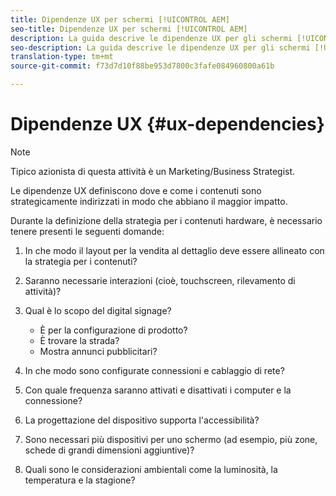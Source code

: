 ```yaml
---
title: Dipendenze UX per schermi [!UICONTROL AEM]
seo-title: Dipendenze UX per schermi [!UICONTROL AEM]
description: La guida descrive le dipendenze UX per gli schermi [!UICONTROL AEM]
seo-description: La guida descrive le dipendenze UX per gli schermi [!UICONTROL AEM]
translation-type: tm+mt
source-git-commit: f73d7d10f88be953d7800c3fafe084960800a61b

---
```



# Dipendenze UX {#ux-dependencies}

>[!NOTE]
>
>Tipico azionista di questa attività è un Marketing/Business Strategist.

Le dipendenze UX definiscono dove e come i contenuti sono strategicamente indirizzati in modo che abbiano il maggior impatto.

Durante la definizione della strategia per i contenuti hardware, è necessario tenere presenti le seguenti domande:

1. In che modo il layout per la vendita al dettaglio deve essere allineato con la strategia per i contenuti?

1. Saranno necessarie interazioni (cioè, touchscreen, rilevamento di attività)?

1. Qual è lo scopo del digital signage?

   * È per la configurazione di prodotto?
   * È trovare la strada?
   * Mostra annunci pubblicitari?

1. In che modo sono configurate connessioni e cablaggio di rete?

1. Con quale frequenza saranno attivati e disattivati i computer e la connessione?

1. La progettazione del dispositivo supporta l'accessibilità?

1. Sono necessari più dispositivi per uno schermo (ad esempio, più zone, schede di grandi dimensioni aggiuntive)?

1. Quali sono le considerazioni ambientali come la luminosità, la temperatura e la stagione?


